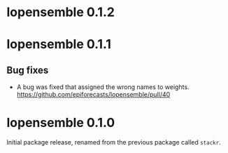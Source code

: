 # lopensemble 0.1.2

# lopensemble 0.1.1

## Bug fixes

* A bug was fixed that assigned the wrong names to weights. https://github.com/epiforecasts/lopensemble/pull/40

# lopensemble 0.1.0

Initial package release, renamed from the previous package called `stackr`.

